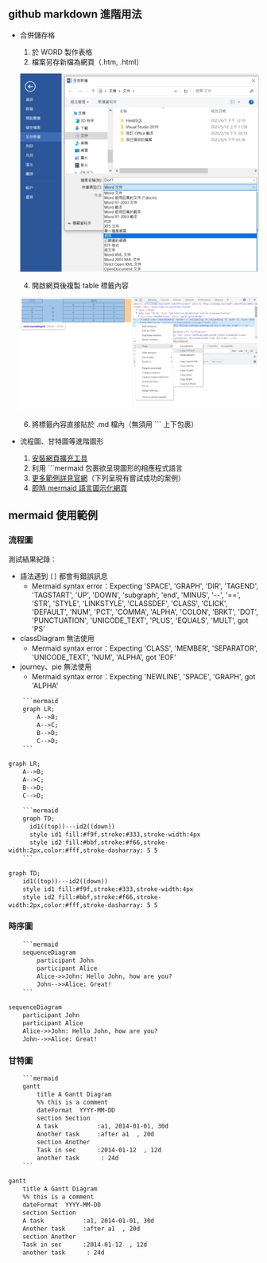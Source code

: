 ## github markdown 進階用法
* 合併儲存格
  1. 於 WORD 製作表格
  2. 檔案另存新檔為網頁（.htm, .html）
  
  ![](https://github.com/yuning-lin/EnvironmentSetup/blob/main/SetUpPic/markdown_advancedskill_table_into_html.png)
  
  4. 開啟網頁後複製 table 標籤內容
  
  ![](https://github.com/yuning-lin/EnvironmentSetup/blob/main/SetUpPic/markdown_advancedskill_copy_table_tag.png)
  
  6. 將標籤內容直接貼於 .md 檔內（無須用 ``` 上下包裹）
* 流程圖、甘特圖等進階圖形
  1. [安裝網頁擴充工具](https://github.com/BackMarket/github-mermaid-extension)
  2. 利用 ```mermaid 包裹欲呈現圖形的相應程式語言
  3. [更多範例詳見官網](https://mermaid-js.github.io/mermaid/#/README)（下列呈現有嘗試成功的案例）
  4. [即時 mermaid 語言圖示化網頁](https://mermaid-js.github.io/mermaid-live-editor/edit#eyJjb2RlIjoiZ3JhcGggVERcbiAgICBBW0NocmlzdG1hc10gLS0-fEdldCBtb25leXwgQihHbyBzaG9wcGluZylcbiAgICBCIC0tPiBDe0xldCBtZSB0aGlua31cbiAgICBDIC0tPnxPbmV8IERbTGFwdG9wXVxuICAgIEMgLS0-fFR3b3wgRVtpUGhvbmVdXG4gICAgQyAtLT58VGhyZWV8IEZbZmE6ZmEtY2FyIENhcl1cbiAgIiwibWVybWFpZCI6IntcbiAgXCJ0aGVtZVwiOiBcImRlZmF1bHRcIlxufSIsInVwZGF0ZUVkaXRvciI6ZmFsc2UsImF1dG9TeW5jIjp0cnVlLCJ1cGRhdGVEaWFncmFtIjpmYWxzZX0)
## mermaid 使用範例
### 流程圖
測試結果紀錄：
* 語法遇到 `[]` 都會有錯誤訊息
  * Mermaid syntax error：Expecting 'SPACE', 'GRAPH', 'DIR', 'TAGEND', 'TAGSTART', 'UP', 'DOWN', 'subgraph', 'end', 'MINUS', '--', '==', 'STR', 'STYLE', 'LINKSTYLE', 'CLASSDEF', 'CLASS', 'CLICK', 'DEFAULT', 'NUM', 'PCT', 'COMMA', 'ALPHA', 'COLON', 'BRKT', 'DOT', 'PUNCTUATION', 'UNICODE_TEXT', 'PLUS', 'EQUALS', 'MULT', got 'PS'
* classDiagram 無法使用
  * Mermaid syntax error：Expecting 'CLASS', 'MEMBER', 'SEPARATOR', 'UNICODE_TEXT', 'NUM', 'ALPHA', got 'EOF'
* journey、pie 無法使用
  * Mermaid syntax error：Expecting 'NEWLINE', 'SPACE', 'GRAPH', got 'ALPHA'

``` 
    ```mermaid
    graph LR;
        A-->B;
        A-->C;
        B-->D;
        C-->D;
    ``` 
```

```mermaid
graph LR;
    A-->B;
    A-->C;
    B-->D;
    C-->D;
```

``` 
    ```mermaid
    graph TD;
      id1((top))---id2((down))
      style id1 fill:#f9f,stroke:#333,stroke-width:4px
      style id2 fill:#bbf,stroke:#f66,stroke-width:2px,color:#fff,stroke-dasharray: 5 5
    ``` 
```

```mermaid
graph TD;
    id1((top))---id2((down))
    style id1 fill:#f9f,stroke:#333,stroke-width:4px
    style id2 fill:#bbf,stroke:#f66,stroke-width:2px,color:#fff,stroke-dasharray: 5 5
```
### 時序圖
```
    ```mermaid
    sequenceDiagram
        participant John
        participant Alice
        Alice->>John: Hello John, how are you?
        John-->>Alice: Great!
    ```
```

```mermaid
sequenceDiagram
    participant John
    participant Alice
    Alice->>John: Hello John, how are you?
    John-->>Alice: Great!
```
### 甘特圖
```
    ```mermaid
    gantt
        title A Gantt Diagram
        %% this is a comment
        dateFormat  YYYY-MM-DD
        section Section
        A task           :a1, 2014-01-01, 30d
        Another task     :after a1  , 20d
        section Another
        Task in sec      :2014-01-12  , 12d
        another task      : 24d
    ```
```
```mermaid
gantt
    title A Gantt Diagram
    %% this is a comment
    dateFormat  YYYY-MM-DD
    section Section
    A task           :a1, 2014-01-01, 30d
    Another task     :after a1  , 20d
    section Another
    Task in sec      :2014-01-12  , 12d
    another task      : 24d
```
 
 
 
 
 
